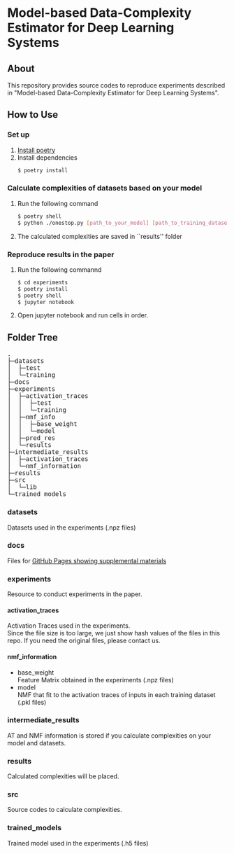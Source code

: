 # Model-based Data-Complexity Estimator for Deep Learning Systems

## About
This repository provides source codes to reproduce experiments described in "Model-based Data-Complexity Estimator for Deep Learning Systems".

## How to Use
### Set up
1. [Install poetry](https://python-poetry.org/docs/) 
1. Install dependencies
    ```bash 
    $ poetry install 
    ```

### Calculate complexities of datasets based on your model
1. Run the following command
    ```bash
    $ poetry shell
    $ python ./onestop.py [path_to_your_model] [path_to_training_dataset] [layer_name] (--test [path_to_test_dataset]) (--tag [tag_to_identify_results])
    ```
1. The calculated complexities are saved in ``results'' folder

### Reproduce results in the paper
1. Run the following commannd
    ```bash
    $ cd experiments
    $ poetry install
    $ poetry shell
    $ jupyter notebook
    ```
1. Open jupyter notebook and run cells in order.

## Folder Tree
<pre>
.
├─datasets
│  ├─test
│  └─training
├─docs
├─experiments
│  ├─activation_traces
│  │  ├─test
│  │  └─training
│  ├─nmf_info
│  │  ├─base_weight
│  │  └─model
│  ├─pred_res
│  └─results
├─intermediate_results
│  ├─activation_traces
│  └─nmf_information
├─results
├─src
│  └─lib
└─trained_models
</pre>

### datasets
Datasets used in the experiments (.npz files)

### docs
Files for [GitHub Pages showing supplemental materials](https://nttdata-rdh.github.io/complexity/)

### experiments
Resource to conduct experiments in the paper.
#### activation_traces
Activation Traces used in the experiments.  
Since the file size is too large, we just show hash values of the files in this repo.
If you need the original files, please contact us.

#### nmf_information
- base_weight  
  Feature Matrix obtained in the experiments (.npz files)
- model  
  NMF that fit to the activation traces of inputs in each training dataset (.pkl files)

### intermediate_results
AT and NMF information is stored if you calculate complexities on your model and datasets.

### results
Calculated complexities will be placed.

### src
Source codes to calculate complexities.

### trained_models
Trained model used in the experiments (.h5 files)
